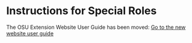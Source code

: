 # Instructions for Special Roles

The OSU Extension Website User Guide has been moved: [Go to the new website user guide](https://employee.extension.oregonstate.edu/navigator-docs/extension-website-user-guide)
